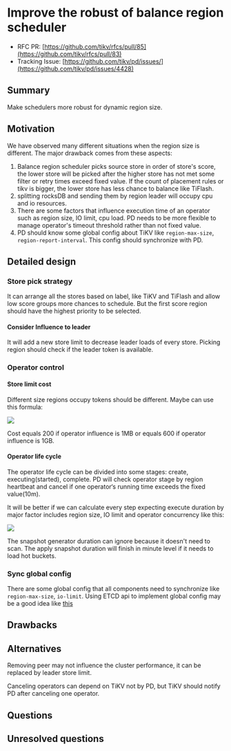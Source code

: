 # Improve the robust of balance region scheduler

- RFC PR: [https://github.com/tikv/rfcs/pull/85](https://github.com/tikv/rfcs/pull/83)
- Tracking Issue: [https://github.com/tikv/pd/issues/](https://github.com/tikv/pd/issues/4428)

## Summary

Make schedulers more robust for dynamic region size.

## Motivation

We have observed many different situations when the region size is different. The major drawback comes from these aspects:

1. Balance region scheduler picks source store in order of store's score, the lower store will be picked after the higher store has not met some filter or retry times exceed fixed value. If the count of placement rules or tikv is bigger, the lower store has less chance to balance like TiFlash.
2. splitting rocksDB and sending them by region leader will occupy cpu and io resources.
3. There are some factors that influence execution time of an operator such as region size, IO limit, cpu load. PD needs to be more flexible to manage operator's timeout threshold rather than not fixed value.
4. PD should know some global config about TiKV like `region-max-size`, `region-report-interval`. This config should synchronize with PD.

## Detailed design

### Store pick strategy

It can arrange all the stores based on label, like TiKV and TiFlash and allow low score groups more chances to schedule. But the first score region should have the highest priority to be selected.

#### Consider Influence to leader

It will add a new store limit to decrease leader loads of every store. Picking region should check if the leader token is available.

### Operator control

#### Store limit cost

Different size regions occupy tokens should be different. Maybe can use this formula:

![](https://latex.codecogs.com/gif.image?\dpi{200}&space;\bg_white&space;Influence=\sum_{i=0}^{j}step_{i}.Influence&space;\newline&space;Cost&space;=&space;200*ln{\frac{region_{size}}{100KiB}})

Cost equals 200 if operator influence is 1MB or equals 600 if operator influence is 1GB.

#### Operator life cycle

The operator life cycle can be divided into some stages: create, executing(started), complete. PD will check operator stage by region heartbeat and cancel if one operator‘s running time exceeds the fixed value(10m).

It will be better if we can calculate every step expecting execute duration by major factor includes region size, IO limit and operator concurrency like this:

![](https://latex.codecogs.com/gif.image?\dpi{200}&space;\bg_white&space;V=\frac{io_limit}{sending_{count}+receiving_{count}}=\frac{100Mb/s}{3+3}=16.7Mb/s\newline&space;T_{transfer}=\frac{10Gb}{16.7Mb/s}=598s\newline&space;T_{total}=T_{generator}+T_{transfer}+T_{apply})

The snapshot generator duration can ignore because it doesn't need to scan. The apply snapshot duration will finish in minute level if it needs to load hot buckets.

### Sync global config

There are some global config that all components need to synchronize like `region-max-size`, `io-limit`. Using ETCD api to implement global config may be a good idea like [this](<[https://github.com/pingcap/tidb/pull/31010/files](https://github.com/pingcap/tidb/pull/31010/files)>)

## Drawbacks

## Alternatives

Removing peer may not influence the cluster performance, it can be replaced by leader store limit.

Canceling operators can depend on TiKV not by PD, but TiKV should notify PD after canceling one operator.

## Questions

## Unresolved questions
